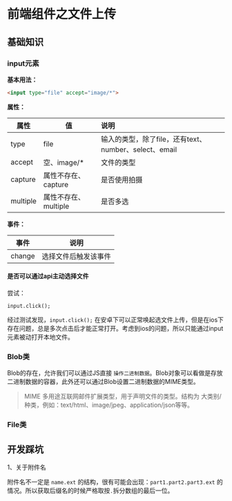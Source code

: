# 前端组件之文件上传

## 基础知识

### input元素

**基本用法：**

```html
<input type="file" accept="image/*">
```

**属性：**

| 属性     | 值                   | 说明                                                  |
| -------- | -------------------- | :---------------------------------------------------- |
| type     | file                 | 输入的类型，除了file，还有text、number、select、email |
| accept   | 空、image/*          | 文件的类型                                            |
| capture  | 属性不存在、capture  | 是否使用拍摄                                          |
| multiple | 属性不存在、multiple | 是否多选                                              |

**事件：**

| 事件   | 说明                       |
| ------ | -------------------------- |
| change | 选择文件后触发该事件<br /> |

#### 是否可以通过api主动选择文件

尝试：

```
input.click();
```

经过测试发现，`input.click();` 在安卓下可以正常唤起选文件上传，但是在ios下存在问题，总是多次点击后才能正常打开。考虑到ios的问题，所以只能通过input元素被动打开本地文件。

### Blob类

Blob的存在，允许我们可以通过JS直接 `操作二进制数据`。Blob对象可以看做是存放二进制数据的容器，此外还可以通过Blob设置二进制数据的MIME类型。

> MIME 多用途互联网邮件扩展类型，用于声明文件的类型。结构为 大类别/种类，例如：text/html、image/jpeg、application/json等等。



### File类 



## 开发踩坑

1、关于附件名

附件名不一定是 `name.ext` 的结构，很有可能会出现：`part1.part2.part3.ext` 的情况。所以获取后缀名的时候严格取按`.`拆分数组的最后一位。
